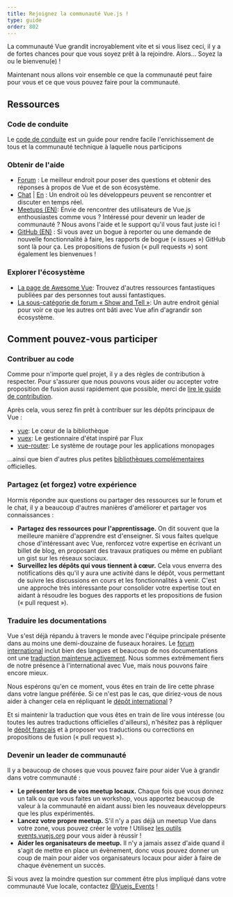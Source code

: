 ```yaml
---
title: Rejoignez la communauté Vue.js !
type: guide
order: 802
---
```


La communauté Vue grandit incroyablement vite et si vous lisez ceci, il y a de fortes chances pour que vous soyez prêt à la rejoindre. Alors... Soyez la ou le bienvenu(e) !

Maintenant nous allons voir ensemble ce que la communauté peut faire pour vous et ce que vous pouvez faire pour la communauté.

## Ressources

### Code de conduite

Le [code de conduite](/coc) est un guide pour rendre facile l'enrichissement de tous et la communauté technique à laquelle nous participons

### Obtenir de l'aide

- [Forum](https://forum.vuejs.org/french) : Le meilleur endroit pour poser des questions et obtenir des réponses à propos de Vue et de son écosystème.
- [Chat](https://discordapp.com/channels/325477692906536972/360669119948783616) | [En](https://chat.vuejs.org/) : Un endroit où les développeurs peuvent se rencontrer et discuter en temps réel.
- [Meetups (EN)](https://events.vuejs.org/meetups): Envie de rencontrer des utilisateurs de Vue.js enthousiastes comme vous ? Intéressé pour devenir un leader de communauté ? Nous avons l'aide et le support qu'il vous faut juste ici !
- [GitHub (EN)](https://github.com/vuejs) : Si vous avez un bogue à reporter ou une demande de nouvelle fonctionnalité à faire, les rapports de bogue (« issues ») GitHub sont là pour ça. Les propositions de fusion (« pull requests ») sont également les bienvenues !

### Explorer l'écosystème

- [La page de Awesome Vue](https://github.com/vuejs/awesome-vue): Trouvez d'autres ressources fantastiques publiées par des personnes tout aussi fantastiques.
- [La sous-catégorie de forum « Show and Tell »](https://forum.vuejs.org/c/show-and-tell): Un autre endroit génial pour voir ce que les autres ont bâti avec Vue afin d'agrandir son écosystème.

## Comment pouvez-vous participer

### Contribuer au code

Comme pour n'importe quel projet, il y a des règles de contribution à respecter. Pour s'assurer que nous pouvons vous aider ou accepter votre proposition de fusion aussi rapidement que possible, merci de [lire le guide de contribution](https://github.com/vuejs/vue/blob/dev/.github/CONTRIBUTING.md).

Après cela, vous serez fin prêt à contribuer sur les dépôts principaux de Vue :

- [vue](https://github.com/vuejs/vue): Le cœur de la bibliothèque
- [vuex](https://github.com/vuejs/vuex): Le gestionnaire d'état inspiré par Flux
- [vue-router](https://github.com/vuejs/vue-router): Le système de routage pour les applications monopages

...ainsi que bien d'autres plus petites [bibliothèques complémentaires](https://github.com/vuejs) officielles.

### Partagez (et forgez) votre expérience

Hormis répondre aux questions ou partager des ressources sur le forum et le chat, il y a beaucoup d'autres manières d'améliorer et partager vos connaissances :

- **Partagez des ressources pour l'apprentissage.** On dit souvent que la meilleure manière d'apprendre est d'enseigner. Si vous faites quelque chose d'intéressant avec Vue, renforcez votre expertise en écrivant un billet de blog, en proposant des travaux pratiques ou même en publiant un gist sur les réseaux sociaux.
- **Surveillez les dépôts qui vous tiennent à cœur.** Cela vous enverra des notifications dès qu'il y aura une activité dans le dépôt, vous permettant de suivre les discussions en cours et les fonctionnalités à venir. C'est une approche très intéressante pour consolider votre expertise tout en aidant à résoudre les bogues des rapports et les propositions de fusion (« pull request »).

### Traduire les documentations

Vue s'est déjà répandu à travers le monde avec l'équipe principale présente dans au moins une demi-douzaine de fuseaux horaires. Le [forum international](https://forum.vuejs.org/) inclut bien des langues et beaucoup de nos documentations ont une [traduction maintenue activement](https://github.com/vuejs?utf8=%E2%9C%93&query=vuejs.org). Nous sommes extrêmement fiers de notre présence à l'international avec Vue, mais nous pouvons faire encore mieux.

Nous espérons qu'en ce moment, vous êtes en train de lire cette phrase dans votre langue préférée. Si ce n'est pas le cas, que diriez-vous de nous aider à changer cela en répliquant le [dépôt international](https://github.com/vuejs/vuejs.org/) ?

Et si maintenir la traduction que vous êtes en train de lire vous intéresse (ou toutes les autres traductions officielles d'ailleurs), n'hésitez pas à répliquer le [dépôt français](https://github.com/vuejs-fr/vuejs.org/) et à proposer vos traductions ou corrections en propositions de fusion (« pull request »).

### Devenir un leader de communauté

Il y a beaucoup de choses que vous pouvez faire pour aider Vue à grandir dans votre communauté :

- **Le présenter lors de vos meetup locaux.** Chaque fois que vous donnez un talk ou que vous faites un workshop, vous apportez beaucoup de valeur à la communauté en aidant aussi bien les nouveaux développeurs que les plus expérimentés.
- **Lancez votre propre meetup.** S'il n'y a pas déjà un meetup Vue dans votre zone, vous pouvez créer le votre ! Utilisez [les outils events.vuejs.org](https://events.vuejs.org/resources/#getting-started) pour vous aider à réussir !
- **Aider les organisateurs de meetup.** Il n'y a jamais assez d'aide quand il s'agit de mettre en place un évènement, donc vous pouvez donner un coup de main pour aider vos organisateurs locaux pour aider à faire de chaque évènement un succès.

Si vous avez la moindre question sur comment être plus impliqué dans votre communauté Vue locale, contactez [@Vuejs_Events](https://www.twitter.com/vuejs_events) !
